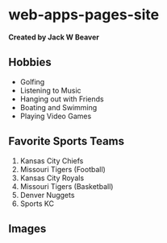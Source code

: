 # web-apps-pages-site
**Created by Jack W Beaver**

## Hobbies
* Golfing
* Listening to Music
* Hanging out with Friends
* Boating and Swimming
* Playing Video Games

## Favorite Sports Teams
1. Kansas City Chiefs
2. Missouri Tigers (Football)
3. Kansas City Royals
4. Missouri Tigers (Basketball)
5. Denver Nuggets
6. Sports KC

## Images
